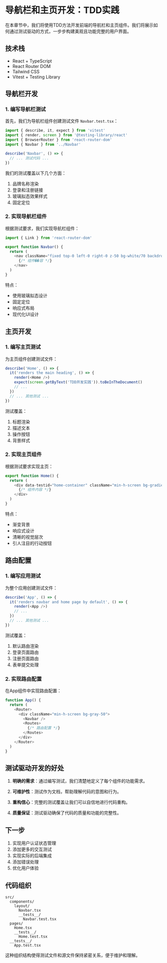 # 导航栏和主页开发：TDD实践

在本章节中，我们将使用TDD方法开发前端的导航栏和主页组件。我们将展示如何通过测试驱动的方式，一步步构建美观且功能完整的用户界面。

## 技术栈

- React + TypeScript
- React Router DOM
- Tailwind CSS
- Vitest + Testing Library

## 导航栏开发

### 1. 编写导航栏测试

首先，我们为导航栏组件创建测试文件 `Navbar.test.tsx`：

```typescript
import { describe, it, expect } from 'vitest'
import { render, screen } from '@testing-library/react'
import { BrowserRouter } from 'react-router-dom'
import { Navbar } from '../Navbar'

describe('Navbar', () => {
  // ... 测试代码 ...
})
```

我们的测试覆盖以下几个方面：
1. 品牌名称渲染
2. 登录和注册链接
3. 玻璃拟态效果样式
4. 固定定位

### 2. 实现导航栏组件

根据测试要求，我们实现导航栏组件：

```typescript
import { Link } from 'react-router-dom'

export function Navbar() {
  return (
    <nav className="fixed top-0 left-0 right-0 z-50 bg-white/70 backdrop-blur-lg ...">
      {/* 组件��容 */}
    </nav>
  )
}
```

特点：
- 使用玻璃拟态设计
- 固定定位
- 响应式布局
- 现代化UI设计

## 主页开发

### 1. 编写主页测试

为主页组件创建测试文件：

```typescript
describe('Home', () => {
  it('renders the main heading', () => {
    render(<Home />)
    expect(screen.getByText('TDD开发实践')).toBeInTheDocument()
    // ...
  })
  // ... 其他测试 ...
})
```

测试覆盖：
1. 标题渲染
2. 描述文本
3. 操作按钮
4. 背景样式

### 2. 实现主页组件

根据测试要求实现主页：

```typescript
export function Home() {
  return (
    <div data-testid="home-container" className="min-h-screen bg-gradient-to-br ...">
      {/* 组件内容 */}
    </div>
  )
}
```

特点：
- 渐变背景
- 响应式设计
- 清晰的视觉层次
- 引人注目的行动按钮

## 路由配置

### 1. 编写应用测试

为整个应用创建测试文件：

```typescript
describe('App', () => {
  it('renders navbar and home page by default', () => {
    render(<App />)
    // ...
  })
  // ... 其他测试 ...
})
```

测试覆盖：
1. 默认路由渲染
2. 登录页面路由
3. 注册页面路由
4. 表单提交处理

### 2. 实现路由配置

在App组件中实现路由配置：

```typescript
function App() {
  return (
    <Router>
      <div className="min-h-screen bg-gray-50">
        <Navbar />
        <Routes>
          {/* 路由配置 */}
        </Routes>
      </div>
    </Router>
  )
}
```

## 测试驱动开发的好处

1. **明确的需求**：通过编写测试，我们清楚地定义了每个组件的功能需求。

2. **可维护性**：测试作为文档，帮助理解代码的意图和行为。

3. **重构信心**：完整的测试覆盖让我们可以自信地进行代码重构。

4. **质量保证**：测试驱动确保了代码的质量和功能的完整性。

## 下一步

1. 实现用户认证状态管理
2. 添加更多的交互测试
3. 实现实际的后端集成
4. 添加错误处理
5. 优化用户体验

## 代码组织

```
src/
  components/
    layout/
      Navbar.tsx
      __tests__/
        Navbar.test.tsx
  pages/
    Home.tsx
    __tests__/
      Home.test.tsx
  __tests__/
    App.test.tsx
```

这种组织结构使得测试文件和源文件保持紧密关系，便于维护和理解。 